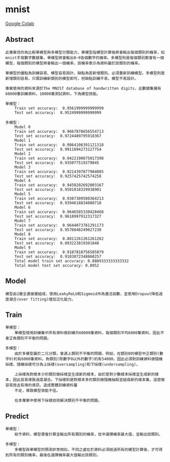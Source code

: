 #   mnist
[Google Colab](https://colab.research.google.com/drive/13EXRC4fuieEyYw6ucftrdUKjQyf0k_EQ?authuser=1#scrollTo=EufszemgjjS-)
##  Abstract
    此專案目的為比較單模型與多模型分類能力，單模型指模型計算後將會輸出每個類別的機率，如mnist手寫數字數據集，單模型將會輸出0~9各個數字的機率。多模型則是每個類別都會有一個模型，每個類別的模型將會輸出一個機率，該機率表示為資料屬於該類別的機率。
    
    單模型的優點為訓練容易、模型容易設計，缺點為若新增類別，必須重新訓練模型。多模型則是新增類別容易，只需訓練新類別的模型即可，但缺點訓練不易，模型不易設計。
    
    專案使用的資料來源於The MNIST database of handwritten digits，此數據集擁有60000筆訓練資料，10000筆測試資料，下為模型效能。
    
    單模型：
        Train set accuracy:  0.9561999999999999
        Test set accuracy:  0.9524999999999999
    
    多模型：
        Model 0
        Train set accuracy:  0.9667878656554713
        Test set accuracy:  0.9724489795918367
        Model 1
        Train set accuracy:  0.9864106391121318
        Test set accuracy:  0.9911894273127754
        Model 2
        Train set accuracy:  0.9422190675017398
        Test set accuracy:  0.935077519379845
        Model 3
        Train set accuracy:  0.9214397877984085
        Test set accuracy:  0.9257425742574258
        Model 4
        Train set accuracy:  0.9458202692003167
        Test set accuracy:  0.9501018329938901
        Model 5
        Train set accuracy:  0.9387309580364213
        Test set accuracy:  0.9394618834080718
        Model 6
        Train set accuracy:  0.9646585330428468
        Test set accuracy:  0.9618997912317327
        Model 7
        Train set accuracy:  0.9644073781291173
        Test set accuracy:  0.9576848249027238
        Model 8
        Train set accuracy:  0.8811261261261262
        Test set accuracy:  0.893223819301848
        Model 9
        Train set accuracy:  0.9187818756585879
        Test set accuracy:  0.9103072348860257
        Total model train set accuracy: 0.8889333333333332
        Total model test set accuracy: 0.8952


## Model
    模型由2層全連接層組成，使用LeakyReLU和Sigmoid作為激活函數，並使用Dropout降低過度凝合(over fitting)增加泛化能力。

## Train
    單模型：
        單模型使用訓練集中所有資料做訓練共60000筆資料，每個類別平均6000筆資料，因此不會正負類別不平衡的問題。
    
    多模型：
        由於多模型屬於二元分類，會遇上類別不平衡的問題，例如，在類別0的模型中正類別(數字0)約有6000筆資料，負類別(除數字0以外的數字)約有54000，因此必須對訓練資料做隨機採樣，隨機採樣可分為上採樣(oversampling)和下採樣(undersampling)。
        
        上採樣為對樣本少的類別做採樣並生成新的樣本，由於是對少數樣本採樣並生成新的樣本，因此容易導致過度凝合。下採樣則是對樣本多的類別做隨機抽取並組成新的樣本集，這麼做容易捨去有用的資訊，造成整體訓練資料量
        不足，導致模型效能不佳。
        
        在本專案中使用下採樣技術解決類別不平衡的問題。

##  Predict
    單模型：
        給予資料，模型便會計算並輸出所有類別的機率，從中選擇機率最大值，並輸出該類別。

    多模型：
        多模型與單模型的預測非常相似，不同之處在於資料必須經過所有的模型計算後，才可得到所有的類別機率，最後在選擇機率最大值輸出該類別。